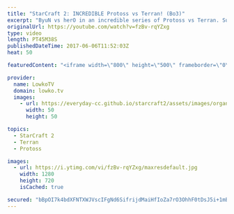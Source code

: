```yaml
---
title: "StarCraft 2: INCREDIBLE Protoss vs Terran! (Bo3)"
excerpt: "ByuN vs herO in an incredible series of Protoss vs Terran. Subscribe for more videos: http://lowko.tv/youtube More Starcraft 2 casts: https://goo.gl/NG8qAV  In this video I cast a best of three series between two of the world's very best for their respective races. Both players play their standard style."
originalUrl: https://youtube.com/watch?v=fzBv-rqYZxg
type: video
length: PT45M38S
publishedDateTime: 2017-06-06T11:52:03Z
heat: 50

featuredContent: "<iframe width=\"800\" height=\"500\" frameborder=\"0\" src=\"https://www.youtube.com/embed/fzBv-rqYZxg\" allow=\"accelerometer; autoplay; encrypted-media; gyroscope; picture-in-picture\" allowfullscreen></iframe>"

provider:
  name: LowkoTV
  domain: lowko.tv
  images:
    - url: https://everyday-cc.github.io/starcraft2/assets/images/organizations/lowko.tv-50x50.jpg
      width: 50
      height: 50

topics:
  - StarCraft 2
  - Terran
  - Protoss

images:
  - url: https://i.ytimg.com/vi/fzBv-rqYZxg/maxresdefault.jpg
    width: 1280
    height: 720
    isCached: true

secured: "bBpOI7k4bdXFNTXWJVscIFgNd6SifrijdMaiHfIoZa7rO3OhhF0tDsJ5i+1mBeCOGyu2+ZsoaH6njXuhHWzKoZ21G6iBGkMO18H2UO1NKkjVeYskeOgziBAsTq0y1FJCcmUD23X951QBAjQY6knM0pa4MziMhajY/XZwPcVLbWsTRm68P9P02WukTXoIUNITrYgAWsIHklw0AvGt7FOet4Sbe8/FFeoXKx4MgCBGWRw5C6VLK5XG3iUjCBzXIjVMc5fuK0p/7ml2Ce/MW+hZJDUpzYLkV5v1EWO3HojJ0CMu5dXQuS/ju/rS5Mka5aM3IBcoP/R5eiX1P5LSOgjAzWIdegotj6NzHQXqbV5U+NJoJyLHpNHb9Ag32qIjyn0gOXWvGIGvZb2GsZiF3Plz2ICmeN6amPHlhnx2q8VayhP/Ru0yPv0Vm2TkjZL6ukak;DmoKhpEFsvd0qlDj/w0xEA=="
---
```


